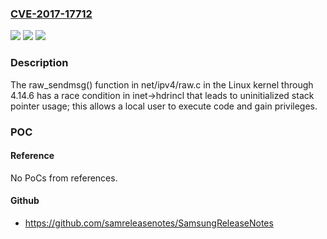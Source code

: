 ### [CVE-2017-17712](https://cve.mitre.org/cgi-bin/cvename.cgi?name=CVE-2017-17712)
![](https://img.shields.io/static/v1?label=Product&message=n%2Fa&color=blue)
![](https://img.shields.io/static/v1?label=Version&message=n%2Fa&color=blue)
![](https://img.shields.io/static/v1?label=Vulnerability&message=n%2Fa&color=brighgreen)

### Description

The raw_sendmsg() function in net/ipv4/raw.c in the Linux kernel through 4.14.6 has a race condition in inet->hdrincl that leads to uninitialized stack pointer usage; this allows a local user to execute code and gain privileges.

### POC

#### Reference
No PoCs from references.

#### Github
- https://github.com/samreleasenotes/SamsungReleaseNotes

